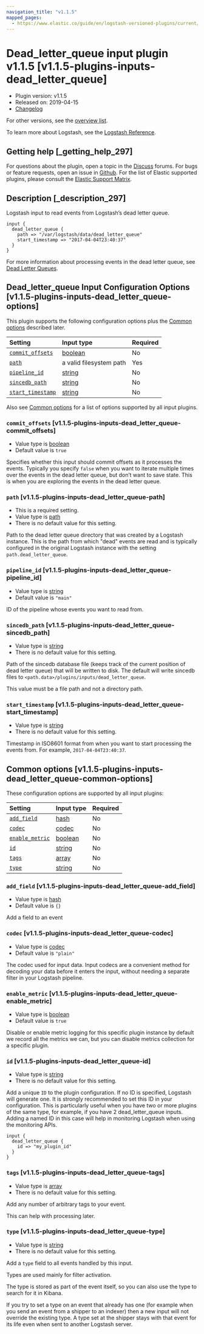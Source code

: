 ```yaml
---
navigation_title: "v1.1.5"
mapped_pages:
  - https://www.elastic.co/guide/en/logstash-versioned-plugins/current/v1.1.5-plugins-inputs-dead_letter_queue.html
---
```


# Dead_letter_queue input plugin v1.1.5 [v1.1.5-plugins-inputs-dead_letter_queue]

* Plugin version: v1.1.5
* Released on: 2019-04-15
* [Changelog](https://github.com/logstash-plugins/logstash-input-dead_letter_queue/blob/v1.1.5/CHANGELOG.md)

For other versions, see the [overview list](input-dead_letter_queue-index.md).

To learn more about Logstash, see the [Logstash Reference](https://www.elastic.co/guide/en/logstash/current/index.html).

## Getting help [_getting_help_297]

For questions about the plugin, open a topic in the [Discuss](http://discuss.elastic.co) forums. For bugs or feature requests, open an issue in [Github](https://github.com/logstash-plugins/logstash-input-dead_letter_queue). For the list of Elastic supported plugins, please consult the [Elastic Support Matrix](https://www.elastic.co/support/matrix#matrix_logstash_plugins).

## Description [_description_297]

Logstash input to read events from Logstash’s dead letter queue.

```
input {
  dead_letter_queue {
    path => "/var/logstash/data/dead_letter_queue"
    start_timestamp => "2017-04-04T23:40:37"
  }
}
```

For more information about processing events in the dead letter queue, see [Dead Letter Queues](https://www.elastic.co/guide/en/logstash/current/dead-letter-queues.html).

## Dead_letter_queue Input Configuration Options [v1.1.5-plugins-inputs-dead_letter_queue-options]

This plugin supports the following configuration options plus the [Common options](v1-1-5-plugins-inputs-dead_letter_queue.md#v1.1.5-plugins-inputs-dead_letter_queue-common-options) described later.

| Setting | Input type | Required |
| :- | :- | :- |
| [`commit_offsets`](v1-1-5-plugins-inputs-dead_letter_queue.md#v1.1.5-plugins-inputs-dead_letter_queue-commit_offsets) | [boolean](/lsr/value-types.md#boolean) | No |
| [`path`](v1-1-5-plugins-inputs-dead_letter_queue.md#v1.1.5-plugins-inputs-dead_letter_queue-path) | a valid filesystem path | Yes |
| [`pipeline_id`](v1-1-5-plugins-inputs-dead_letter_queue.md#v1.1.5-plugins-inputs-dead_letter_queue-pipeline_id) | [string](/lsr/value-types.md#string) | No |
| [`sincedb_path`](v1-1-5-plugins-inputs-dead_letter_queue.md#v1.1.5-plugins-inputs-dead_letter_queue-sincedb_path) | [string](/lsr/value-types.md#string) | No |
| [`start_timestamp`](v1-1-5-plugins-inputs-dead_letter_queue.md#v1.1.5-plugins-inputs-dead_letter_queue-start_timestamp) | [string](/lsr/value-types.md#string) | No |

Also see [Common options](v1-1-5-plugins-inputs-dead_letter_queue.md#v1.1.5-plugins-inputs-dead_letter_queue-common-options) for a list of options supported by all input plugins.

### `commit_offsets` [v1.1.5-plugins-inputs-dead_letter_queue-commit_offsets]

* Value type is [boolean](/lsr/value-types.md#boolean)
* Default value is `true`

Specifies whether this input should commit offsets as it processes the events. Typically you specify `false` when you want to iterate multiple times over the events in the dead letter queue, but don’t want to save state. This is when you are exploring the events in the dead letter queue.

### `path` [v1.1.5-plugins-inputs-dead_letter_queue-path]

* This is a required setting.
* Value type is [path](/lsr/value-types.md#path)
* There is no default value for this setting.

Path to the dead letter queue directory that was created by a Logstash instance. This is the path from which "dead" events are read and is typically configured in the original Logstash instance with the setting `path.dead_letter_queue`.

### `pipeline_id` [v1.1.5-plugins-inputs-dead_letter_queue-pipeline_id]

* Value type is [string](/lsr/value-types.md#string)
* Default value is `"main"`

ID of the pipeline whose events you want to read from.

### `sincedb_path` [v1.1.5-plugins-inputs-dead_letter_queue-sincedb_path]

* Value type is [string](/lsr/value-types.md#string)
* There is no default value for this setting.

Path of the sincedb database file (keeps track of the current position of dead letter queue) that will be written to disk. The default will write sincedb files to `<path.data>/plugins/inputs/dead_letter_queue`.

This value must be a file path and not a directory path.

### `start_timestamp` [v1.1.5-plugins-inputs-dead_letter_queue-start_timestamp]

* Value type is [string](/lsr/value-types.md#string)
* There is no default value for this setting.

Timestamp in ISO8601 format from when you want to start processing the events from. For example, `2017-04-04T23:40:37`.

## Common options [v1.1.5-plugins-inputs-dead_letter_queue-common-options]

These configuration options are supported by all input plugins:

| Setting | Input type | Required |
| :- | :- | :- |
| [`add_field`](v1-1-5-plugins-inputs-dead_letter_queue.md#v1.1.5-plugins-inputs-dead_letter_queue-add_field) | [hash](/lsr/value-types.md#hash) | No |
| [`codec`](v1-1-5-plugins-inputs-dead_letter_queue.md#v1.1.5-plugins-inputs-dead_letter_queue-codec) | [codec](/lsr/value-types.md#codec) | No |
| [`enable_metric`](v1-1-5-plugins-inputs-dead_letter_queue.md#v1.1.5-plugins-inputs-dead_letter_queue-enable_metric) | [boolean](/lsr/value-types.md#boolean) | No |
| [`id`](v1-1-5-plugins-inputs-dead_letter_queue.md#v1.1.5-plugins-inputs-dead_letter_queue-id) | [string](/lsr/value-types.md#string) | No |
| [`tags`](v1-1-5-plugins-inputs-dead_letter_queue.md#v1.1.5-plugins-inputs-dead_letter_queue-tags) | [array](/lsr/value-types.md#array) | No |
| [`type`](v1-1-5-plugins-inputs-dead_letter_queue.md#v1.1.5-plugins-inputs-dead_letter_queue-type) | [string](/lsr/value-types.md#string) | No |

### `add_field` [v1.1.5-plugins-inputs-dead_letter_queue-add_field]

* Value type is [hash](/lsr/value-types.md#hash)
* Default value is `{}`

Add a field to an event

### `codec` [v1.1.5-plugins-inputs-dead_letter_queue-codec]

* Value type is [codec](/lsr/value-types.md#codec)
* Default value is `"plain"`

The codec used for input data. Input codecs are a convenient method for decoding your data before it enters the input, without needing a separate filter in your Logstash pipeline.

### `enable_metric` [v1.1.5-plugins-inputs-dead_letter_queue-enable_metric]

* Value type is [boolean](/lsr/value-types.md#boolean)
* Default value is `true`

Disable or enable metric logging for this specific plugin instance by default we record all the metrics we can, but you can disable metrics collection for a specific plugin.

### `id` [v1.1.5-plugins-inputs-dead_letter_queue-id]

* Value type is [string](/lsr/value-types.md#string)
* There is no default value for this setting.

Add a unique `ID` to the plugin configuration. If no ID is specified, Logstash will generate one. It is strongly recommended to set this ID in your configuration. This is particularly useful when you have two or more plugins of the same type, for example, if you have 2 dead\_letter\_queue inputs. Adding a named ID in this case will help in monitoring Logstash when using the monitoring APIs.

```
input {
  dead_letter_queue {
    id => "my_plugin_id"
  }
}
```

### `tags` [v1.1.5-plugins-inputs-dead_letter_queue-tags]

* Value type is [array](/lsr/value-types.md#array)
* There is no default value for this setting.

Add any number of arbitrary tags to your event.

This can help with processing later.

### `type` [v1.1.5-plugins-inputs-dead_letter_queue-type]

* Value type is [string](/lsr/value-types.md#string)
* There is no default value for this setting.

Add a `type` field to all events handled by this input.

Types are used mainly for filter activation.

The type is stored as part of the event itself, so you can also use the type to search for it in Kibana.

If you try to set a type on an event that already has one (for example when you send an event from a shipper to an indexer) then a new input will not override the existing type. A type set at the shipper stays with that event for its life even when sent to another Logstash server.
